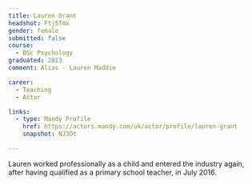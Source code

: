 ```yaml
---
title: Lauren Grant
headshot: Ftj5Tmx
gender: female
submitted: false
course: 
  - BSc Psychology
graduated: 2013
comment: Alias - Lauren Maddie 

career: 
  - Teaching
  - Actor

links:
  - type: Mandy Profile
    href: https://actors.mandy.com/uk/actor/profile/lauren-grant
    snapshot: NJ3Ot

---
```


Lauren worked professionally as a child and entered the industry again, after having qualified as a primary school teacher, in July 2016.